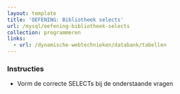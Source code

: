 ```yaml
---
layout: template
title: 'OEFENING: Bibliotheek selects'
url: /mysql/oefening-bibliotheek-selects
collection: programmeren
links:
  - url: /dynamische-webtechnieken/databank/tabellen
---
```

<div class="highlight">
    <h3>Instructies</h3>
    <ul>
        <li>Vorm de correcte SELECTs bij de onderstaande vragen</li>
    </ul>
</div>
